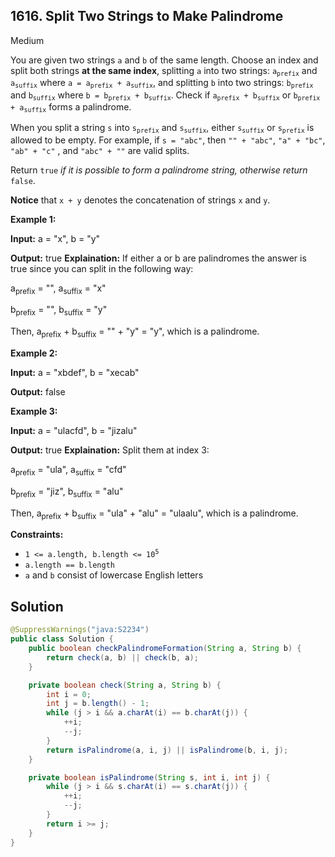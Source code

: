 ## 1616\. Split Two Strings to Make Palindrome

Medium

You are given two strings `a` and `b` of the same length. Choose an index and split both strings **at the same index**, splitting `a` into two strings: <code>a<sub>prefix</sub></code> and <code>a<sub>suffix</sub></code> where <code>a = a<sub>prefix</sub> + a<sub>suffix</sub></code>, and splitting `b` into two strings: <code>b<sub>prefix</sub></code> and <code>b<sub>suffix</sub></code> where <code>b = b<sub>prefix</sub> + b<sub>suffix</sub></code>. Check if <code>a<sub>prefix</sub> + b<sub>suffix</sub></code> or <code>b<sub>prefix</sub> + a<sub>suffix</sub></code> forms a palindrome.

When you split a string `s` into <code>s<sub>prefix</sub></code> and <code>s<sub>suffix</sub></code>, either <code>s<sub>suffix</sub></code> or <code>s<sub>prefix</sub></code> is allowed to be empty. For example, if `s = "abc"`, then `"" + "abc"`, `"a" + "bc"`, `"ab" + "c"` , and `"abc" + ""` are valid splits.

Return `true` _if it is possible to form_ _a palindrome string, otherwise return_ `false`.

**Notice** that `x + y` denotes the concatenation of strings `x` and `y`.

**Example 1:**

**Input:** a = "x", b = "y"

**Output:** true **Explaination:** If either a or b are palindromes the answer is true since you can split in the following way: 

a<sub>prefix</sub> = "", a<sub>suffix</sub> = "x" 

b<sub>prefix</sub> = "", b<sub>suffix</sub> = "y" 

Then, a<sub>prefix</sub> + b<sub>suffix</sub> = "" + "y" = "y", which is a palindrome.

**Example 2:**

**Input:** a = "xbdef", b = "xecab"

**Output:** false

**Example 3:**

**Input:** a = "ulacfd", b = "jizalu"

**Output:** true **Explaination:** Split them at index 3: 

a<sub>prefix</sub> = "ula", a<sub>suffix</sub> = "cfd" 

b<sub>prefix</sub> = "jiz", b<sub>suffix</sub> = "alu" 

Then, a<sub>prefix</sub> + b<sub>suffix</sub> = "ula" + "alu" = "ulaalu", which is a palindrome.

**Constraints:**

*   <code>1 <= a.length, b.length <= 10<sup>5</sup></code>
*   `a.length == b.length`
*   `a` and `b` consist of lowercase English letters

## Solution

```java
@SuppressWarnings("java:S2234")
public class Solution {
    public boolean checkPalindromeFormation(String a, String b) {
        return check(a, b) || check(b, a);
    }

    private boolean check(String a, String b) {
        int i = 0;
        int j = b.length() - 1;
        while (j > i && a.charAt(i) == b.charAt(j)) {
            ++i;
            --j;
        }
        return isPalindrome(a, i, j) || isPalindrome(b, i, j);
    }

    private boolean isPalindrome(String s, int i, int j) {
        while (j > i && s.charAt(i) == s.charAt(j)) {
            ++i;
            --j;
        }
        return i >= j;
    }
}
```